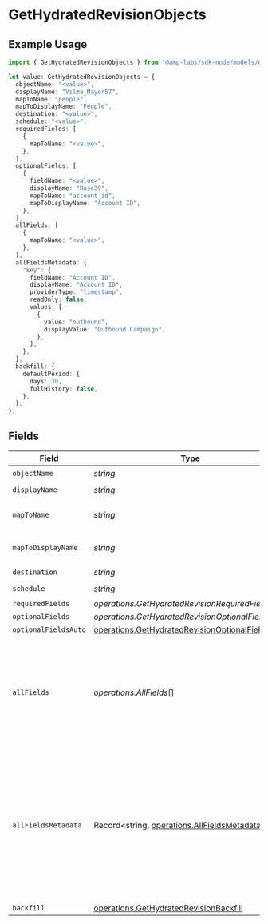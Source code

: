 # GetHydratedRevisionObjects

## Example Usage

```typescript
import { GetHydratedRevisionObjects } from "@amp-labs/sdk-node/models/operations";

let value: GetHydratedRevisionObjects = {
  objectName: "<value>",
  displayName: "Vilma_Mayer57",
  mapToName: "people",
  mapToDisplayName: "People",
  destination: "<value>",
  schedule: "<value>",
  requiredFields: [
    {
      mapToName: "<value>",
    },
  ],
  optionalFields: [
    {
      fieldName: "<value>",
      displayName: "Rose39",
      mapToName: "account_id",
      mapToDisplayName: "Account ID",
    },
  ],
  allFields: [
    {
      mapToName: "<value>",
    },
  ],
  allFieldsMetadata: {
    "key": {
      fieldName: "Account ID",
      displayName: "Account ID",
      providerType: "timestamp",
      readOnly: false,
      values: [
        {
          value: "outbound",
          displayValue: "Outbound Campaign",
        },
      ],
    },
  },
  backfill: {
    defaultPeriod: {
      days: 30,
      fullHistory: false,
    },
  },
};
```

## Fields

| Field                                                                                                                                        | Type                                                                                                                                         | Required                                                                                                                                     | Description                                                                                                                                  | Example                                                                                                                                      |
| -------------------------------------------------------------------------------------------------------------------------------------------- | -------------------------------------------------------------------------------------------------------------------------------------------- | -------------------------------------------------------------------------------------------------------------------------------------------- | -------------------------------------------------------------------------------------------------------------------------------------------- | -------------------------------------------------------------------------------------------------------------------------------------------- |
| `objectName`                                                                                                                                 | *string*                                                                                                                                     | :heavy_check_mark:                                                                                                                           | N/A                                                                                                                                          |                                                                                                                                              |
| `displayName`                                                                                                                                | *string*                                                                                                                                     | :heavy_check_mark:                                                                                                                           | N/A                                                                                                                                          |                                                                                                                                              |
| `mapToName`                                                                                                                                  | *string*                                                                                                                                     | :heavy_minus_sign:                                                                                                                           | An object name to map to.                                                                                                                    | people                                                                                                                                       |
| `mapToDisplayName`                                                                                                                           | *string*                                                                                                                                     | :heavy_minus_sign:                                                                                                                           | A display name to map to.                                                                                                                    | People                                                                                                                                       |
| `destination`                                                                                                                                | *string*                                                                                                                                     | :heavy_check_mark:                                                                                                                           | N/A                                                                                                                                          |                                                                                                                                              |
| `schedule`                                                                                                                                   | *string*                                                                                                                                     | :heavy_check_mark:                                                                                                                           | N/A                                                                                                                                          |                                                                                                                                              |
| `requiredFields`                                                                                                                             | *operations.GetHydratedRevisionRequiredFields*[]                                                                                             | :heavy_minus_sign:                                                                                                                           | N/A                                                                                                                                          |                                                                                                                                              |
| `optionalFields`                                                                                                                             | *operations.GetHydratedRevisionOptionalFields*[]                                                                                             | :heavy_minus_sign:                                                                                                                           | N/A                                                                                                                                          |                                                                                                                                              |
| `optionalFieldsAuto`                                                                                                                         | [operations.GetHydratedRevisionOptionalFieldsAuto](../../models/operations/gethydratedrevisionoptionalfieldsauto.md)                         | :heavy_minus_sign:                                                                                                                           | N/A                                                                                                                                          |                                                                                                                                              |
| `allFields`                                                                                                                                  | *operations.AllFields*[]                                                                                                                     | :heavy_minus_sign:                                                                                                                           | This is a list of all fields on the object for a particular SaaS instance, including their display names.                                    |                                                                                                                                              |
| `allFieldsMetadata`                                                                                                                          | Record<string, [operations.AllFieldsMetadata](../../models/operations/allfieldsmetadata.md)>                                                 | :heavy_minus_sign:                                                                                                                           | This is a map of all fields on the object including their metadata (such as display name and type), the keys of the map are the field names. |                                                                                                                                              |
| `backfill`                                                                                                                                   | [operations.GetHydratedRevisionBackfill](../../models/operations/gethydratedrevisionbackfill.md)                                             | :heavy_minus_sign:                                                                                                                           | N/A                                                                                                                                          |                                                                                                                                              |